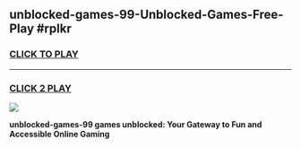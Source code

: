 
## unblocked-games-99-Unblocked-Games-Free-Play #rplkr
<h3>
<a href="https://us.freeplayer.one?title=unblocked-games-99&ref=9M">CLICK TO PLAY</a></h3>
<hr>

<h3>
<a href="https://us.freeplayer.one?title=unblocked-games-99&ref=9M">CLICK 2 PLAY</a>
  
</h3>

<a href="https://us.freeplayer.one?title=unblocked-games-99&ref=9M"><img src="https://clearcache.store/games.png"></a>


**unblocked-games-99 games unblocked: Your Gateway to Fun and Accessible Online Gaming**
